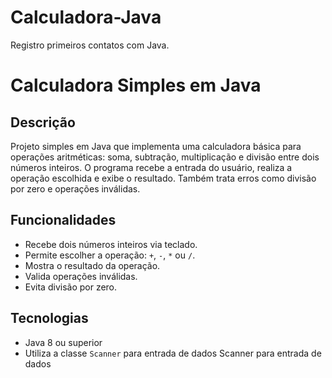 # Calculadora-Java
Registro primeiros contatos com Java.

# Calculadora Simples em Java

## Descrição

Projeto simples em Java que implementa uma calculadora básica para operações aritméticas: soma, subtração, multiplicação e divisão entre dois números inteiros. O programa recebe a entrada do usuário, realiza a operação escolhida e exibe o resultado. Também trata erros como divisão por zero e operações inválidas.

## Funcionalidades

- Recebe dois números inteiros via teclado.
- Permite escolher a operação: `+`, `-`, `*` ou `/`.
- Mostra o resultado da operação.
- Valida operações inválidas.
- Evita divisão por zero.

## Tecnologias

- Java 8 ou superior
- Utiliza a classe `Scanner` para entrada de dados
Scanner para entrada de dados
